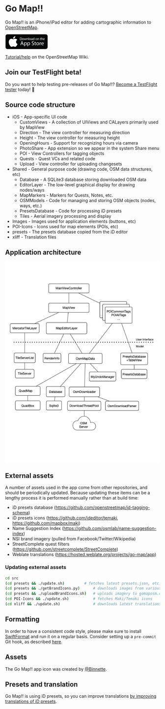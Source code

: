 
# Go Map!!

Go Map!! is an iPhone/iPad editor for adding cartographic information to [OpenStreetMap][1].

[![Download on the App Store badge][2]][3]

[Tutorial/help][8] on the OpenStreetMap Wiki.

## Join our TestFlight beta!

Do you want to help testing pre-releases of Go Map!!?
[Become a TestFlight tester][4] today! 🚀

## Source code structure

* iOS - App-specific UI code
	* CustomViews - A collection of UIViews and CALayers primarily used by MapView
	* Direction - The view controller for measuring direction
	* Height - The view controller for measuring height
	* OpeningHours - Support for recognizing hours via camera 
	* PhotoShare - App extension so we appear in the system Share menu
	* POI - View Controllers for tagging objects
	* Quests - Quest VCs and related code
	* Upload - View controller for uploading changesets
* Shared - General purpose code (drawing code, OSM data structures, etc)
	* Database - A SQLite3 database storing downloaded OSM data
	* EditorLayer - The low-level graphical display for drawing nodes/ways
	* MapMarkers - Markers for Quests, Notes, etc.
	* OSMModels - Code for managing and storing OSM objects (nodes, ways, etc.)
	* PresetsDatabase - Code for processing iD presets
	* Tiles - Aerial imagery processing and display
* Images - Images used for application elements (buttons, etc)
* POI-Icons - Icons used for map elements (POIs, etc)
* presets - The presets database copied from the iD editor
* xliff - Translation files

## Application architecture

![Architecture diagram](./Architecture.png)

## External assets

A number of assets used in the app come from other repositories, and should be periodically updated. Because updating these items can be a lengthy process it is performed manually rather than at build time:
- iD presets database (https://github.com/openstreetmap/id-tagging-schema) 
- iD presets icons (https://github.com/ideditor/temaki, https://github.com/mapbox/maki)
- Name Suggestion Index (https://github.com/osmlab/name-suggestion-index)
- NSI brand imagery (pulled from Facebook/Twitter/Wikipedia)
- StreetComplete quest filters (https://github.com/streetcomplete/StreetComplete)
- Weblate translations (https://hosted.weblate.org/projects/go-map/app)

### Updating external assets

```sh
cd src
(cd presets && ./update.sh)			# fetches latest presets.json, etc. files and NSI
(cd presets && ./getBrandIcons.py)		# downloads images from various websites and converts them to PNG as necessary
(cd presets && ./uploadBrandIcons.sh)	# uploads imagery to gomaposm.com where they can be downloaded on demand at runtime (password required)
(cd POI-Icons && ./update.sh)			# fetches Maki/Temaki icons 
(cd xliff && ./update.sh)				# downloads latest translations from Weblate (API token required). The output is very noisy and can be ignored
```

## Formatting

In order to have a consistent code style, please make sure to install
[SwiftFormat][6] and run it on a regular basis. Consider setting up a `pre-commit`
Git hook, as described [here][7].

## Assets

The Go Map!! app icon was created by [@Binnette][5].

[1]: https://www.openstreetmap.org
[2]: download-on-the-app-store.png
[3]: https://itunes.apple.com/app/id592990211
[4]: https://testflight.apple.com/join/T96F9wYq
[5]: https://github.com/Binnette
[6]: https://github.com/nicklockwood/SwiftFormat
[7]: https://github.com/nicklockwood/SwiftFormat#git-pre-commit-hook
[8]: https://wiki.openstreetmap.org/w/index.php?title=Go_Map!!


## Presets and translation

Go Map!! is using iD presets, so you can improve translations [by improving translations of iD presets](https://github.com/openstreetmap/id-tagging-schema).

